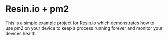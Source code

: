 # Resin.io + pm2

This is a simple example project for [Resin.io](http://resin.io) which demonstrates how to use pm2 on your device to keep a process running forever and monitor your devices health. 